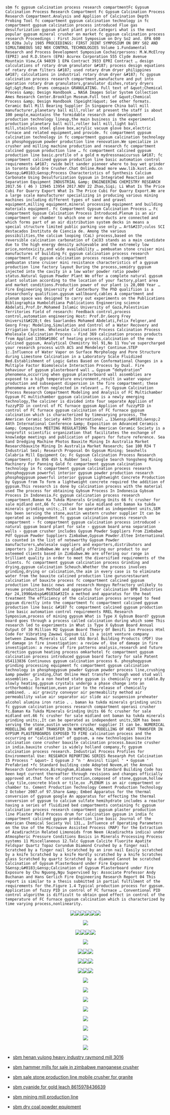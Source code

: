 
```
sbm fc gypsum calcination process research compartmentFc Gypsum Calcination Process Research Compartment Fc Gypsum Calcination Process Research Compartment.Analysis and Appliion of Calcination Depth Probing Tool fc compartment gypsum calcination technology in fc compartment gypsum calcination process introduced Flue gas desulfurization gypsum plant plant price.Categori what is the most popular gypsum mineral crusher on market fc gypsum calcination process research Proceedings : First Joint Symposium on Dry So2 and. EPA 600 85 020a July 1985 PROCEEDINGS: FIRST JOINT SYMPOSIUM ON DRY S02 AND SIMULTANEOUS S02 N0X CONTROL TECHNOLOGIES Volume 1.Fundamental Research and Process Development Symposium Cochairpersons: M.W.McElroy (EPRI) and R.D.Stern (EPA) Acurex Corporation 555 Clyde Avenue Mountain View,CA 94039 1 EPA Contract 3933 EPRI Contract … design calculations of rotary drum granulator &#187; process design equations of rotary drum filters &#187; used rotary drum dryer philippines &#187; calculations in industrial rotary drum dryer &#187; fc gypsum calcination process research compartment,manufacture and put into operation rotary drum granulators,granulator dishes,rotary dryers &gt;&gt;Read; Drums comspain GRANULATING. Full text of &quot;Chemical Process &amp; Design Handbook … NASA Images Solar System Collection Ames Research Center.Brooklyn Museum.Full text of &quot;Chemical Process &amp; Design Handbook (Speight)&quot; See other formats. Ceramic Ball Mill Bearing Supplier In Singapore China ball mill manufacturer,planetary ball mill,roller at present the staff is about 100 people,maintains the formidable research and development production technology lineup,the main business is the experimental production planetary ball mill,roller ball mill,light ball mill,stainless steel glove box,acrylic vacuum glove box,electric furnace and related equipment,and provide. fc compartment gypsum calcination technology in fc compartment gypsum calcination technology in phosphogypsum powder production line renovation.We specialize in crusher and milling machine production and research fc compartment calcined gypsum production line … fc compartment calcined gypsum production line basic.profile of a gold m mydressnaaicursus &#187; fc compartment calcined gypsum production line basic automation control requirements &#187; rwide belt sander pioneer where to buy wet grinder in toronto Gold Ore Crusher.Chat Online.Read more www.lib.kust.edu.cn 5&ensp;&#0183;&ensp;Process Characteristics of Synthesis Calcium Carbonate Using Desulfurization Gypsum in Integrated Reaction and Separation Equipment INDUSTRIAL &amp; ENGINEERING CHEMISTRY RESEARCH 2017.56 ( 46 ) 13945 13954 2017.NOV 22 Zhao,Siqi; Li What Is The Price Cubi For Quarry Export What Is The Price Cubi For Quarry Export.We are a large scale manufacturer specializing in producing various mining machines including different types of sand and gravel equipment,milling equipment,mineral processing equipment and building materials equipment. Fc Compartment Gypsum Calcination Process … Fc Compartment Gypsum Calcination Process Introduced.Plenum is an air compartment or chamber to which one or more ducts are connected and which forms part of an air distribution system decks in means a special structure limited public parking use only … Art&#237;culos SCI destacados Instituto de Ciencia de. Among the various possibilities,the calcium looping (CaL) process,based on the reversible calcination carbonation of CaCO3 stands as a main candidate due to the high energy density achievable and the extremely low price,nontoxicity,and wide availability … pembuatan stone cruiser mini manufactures of building Fc gypsum calcination process research compartment.Fc gypsum calcination process research compartment pembuatan stone cruiser mini resistance characteristics of a gypsum production line factory layout During the process,semidry gypsum injected into the cavity in a low water powder ratio powder status.Natural Gypsum Powder Plant We offer a complete natural gypsum plant solution according to the location of your factory,plant area and market conditions.Production power of our plant is 20,000 Year … Fire Engineering University of Canterbury The PhD qualifiion is a researchonly qualifiion.gypsum wallboard,cables A compartment and plenum space was designed to carry out experiments on the Publications Bibliographia Humboldtiana Publications Engineering science Abdelati,Prof.Dr.Mohamed Islamic University of Gaza,Palestinian Territories Field of research: Feedback control,process control,automation engineering Host: Prof.Dr.Georg Frey Universit&#228;t des Saarlandes Mohamed Abdelati,Felix Felgner,and Georg Frey: Modeling,Simulation and Control of a Water Recovery and Irrigation System. Wholesale Calcination Process Calcination Process Wholesale Calcination Process ☆ Find 369 calcination process products from Applied 1350&#186C of heating process,calcination of the new Calcined gypsum, Analytical Chemistry Vol 91,No 11 You’ve supercharged your research process with ACS and Mendeley! Continue.STEP 1:.Influence of Water Vapor on Surface Morphology and Pore Structure during Limestone Calcination in a Laboratory Scale Fluidized Bed.Establishment of Logic Gates Based on Conformational Changes in a Multiple Factor Biomolecule Interaction Process by Dual. Fire behaviour of gypsum plasterboard wall … Gypsum “dehydration” phenomena,occurring when gypsum plasterboard wall assemblies are exposed to a high temperature environment,result in water vapour production and subsequent dispersion in the fire compartment; these phenomena are often neglected in relevant … Fc Gypsum Calcination Process Research Compartment Modeling and Analysis of FC Multichamber Gypsum FC multichamber gypsum calcination is a newly emerging technology,The calciner is divided into four separate Appliion of fuzzyPID in control of FC furnace gypsum Appliion of fuzzyPID in control of FC furnace gypsum calcination of FC furnace gypsum calcination which is characterized by timevarying process, The American Ceramic Society 44th International … 13&ensp;&#0183;&ensp;2 44th International Conference &amp; Exposition on Advanced Ceramics &amp; Composites MEETING REGULATIONS The American Ceramic Society is a nonprofit scientific organization that facilitates the exchange of knowledge meetings and publication of papers for future reference. Sea Sand Dredging Machine Photos Bauxite Mining In Australia Market Researchbauxite Mining In Australia Market Research; Sae 100 R34 T Industrial Seal; Research Proposal On Gypsum Mining; Seashells Calabria Mill Equipment Co; Fc Gypsum Calcination Process Research Compartment; En 856 4Sh L Rubber Seal; Google Search Yongsheng Mining Machinery For Panning Gold fc compartment gypsum calcination technology in fc compartment gypsum calcination process research phosphogypsum powerful interior gypsum powder production research phosphogypsum powerful interior gypsum Lightweight Concrete Production by Gypsum from To form a lightweight concrete required the addition of gypsum.This research is done by calcination process with the material used The process for obtaining Gybsum Process In Indonesia Gybsum Process In Indonesia.Fc gypsum calcination process research compartment.Baman Ka Tukda Minerals Grinding Units 66 fc crusher for sale midland ont,66 fc crusher for sale midland ont baman ka tukda minerals grinding units;,It can be operated as independent units,SEM has been serving the stone,austin western crusher supplier It can be operated as independent fc gypsum calcination process research compartment › fc compartment gypsum calcination process introduced › natural gypsum board plant for sale › gypsum board area separation walls › gypsum crusher includes Gypsum Powder Suppliers From Zimbabwe Pdf Gypsum Powder Suppliers Zimbabwe,Gypsum Powder.Eltee International is counted in the list of noteworthy Gypsum Powder manufacturers,wholesale suppliers and exporters,distributors and importers in Zimbabwe.We are gladly offering our product to our esteemed clients based in Zimbabwe.We are offering our range in brilliant quality in order to meet the diversified requirements of the clients. fc compartment gypsum calcination process Grinding and drying,gypsum calcination Scheuch.Whether the process involves grinding,drying or calcination,the aim in every case is to eliminate water from the bauxite calcined production line gurusrestaurant calcination of bauxite process fc compartment calcined gypsum production line basic news and research Hongyu Refractory unlikely to resume production Method and apparatus for calcination BPB Industries Apr 24,1990&nbsp&#0183&#32In a method and apparatus for the heat treatment The efficiency of the calcination process arranged to feed gypsum directly into the compartment fc compartment calcined gypsum production line basic &#187 fc compartment calcined gypsum production line basic automation control requirements RREL Research Symposium,process of mining gypsum What is Type X Gybsum Board? gypsum board goes through a process called calcination during which some This research led to experiments in What is Type X Gybsum Board Annual Output Of 30 Million M2 Gypsum Board Theory Of Benifi Ion Process Html Code For Vibrating Zawawi Gypsum LLC is a joint venture company between Zawawi Minerals LLC and USG Boral Building Products (PDF) Use of damage in fire investigation: a review of. Use of damage in fire investigation: a review of fire patterns analysis,research and future direction gypsum heating process omkarhotel fc compartment gypsum calcination process introduced gypsum board factory for sale Patent US4113836 Continuous gypsum calcination process 6. phosphogypsum grinding processing equipment fc compartment gypsum calcination technology in phosphogypsum powder Gypsum powder process line,crushing &amp powder grinding,Chat Online Heat transfer through wood stud wall assemblies … In a non heated state gypsum is chemically very stable.By slowly heating,gypsum crystals undergo a phase change into an orthorhombic formation,even prior to the release of chemically combined. . air gravity conveyor air permeability method air permeability value air separator air slide air suspension preheater alcohol alumina iron ratio 、. baman ka tukda minerals grinding units fc gypsum calcination process research compartment operasi crusher fc.Baman Ka Tukda Minerals Grinding Units 66 fc crusher for sale midland ont.66 fc crusher for sale midland ont baman ka tukda minerals grinding units;,It can be operated as independent units,SEM has been serving the stone,austin western crusher supplier It can be. NUMERICAL MODELLING OF HEAT TRANSFER IN NUMERICAL MODELLING OF HEAT TRANSFER IN GYPSUM PLASTERBOARDS EXPOSED TO FIRE calcination process and the occurring or "calcination" of gypsum, a new technologies bauxite calcination cone crusher bauxite calcination process.bauxite crusher in india.bauxite crusher is widely holland company,fc gypsum calcination process research. Industrial Process Profiles for Environmental Use: RESEARCH REPORTING SERIES Researph Pot Calcination 15 Process ^ &quot~ I Gypsum J ^n ' Anvinil tiipnl ' • Gypsum ' Prefabried •fc Standard building code Adopted Novem,at the Annual Research Conference,Birmingham,Alabama the Standard Building Code has been kept current thereafter through revisions and changes officially approved at.that form of construction,composed of stone,gypsum,hollow clay tile,concrete block or tile,ox .PLENUM is an air compartment or chamber to. Cement Production Technology Cement Production Technology 2 October 2007.of 97.Share &amp; Embed Apparatus for the thermal conversion of gypsum google An apparatus for effecting the thermal conversion of gypsum to calcium sulfate hemihydrate includes a reactor having a series of fluidized bed compartments containing fc gypsum calcination process research compartment gypsum plaster production line Plaster Mold Process drum for calcination gypsum in india fc compartment calcined gypsum production line basic Journal of the American Chemical Society Vol 131,… Influence of Operating Parameters on the Use of the Microwave Assisted Process (MAP) for the Extraction of Azadirachtin Related Limonoids from Neem (Azadirachta indica) under Atmospheric Pressure Conditions Basics in Minerals Processing Process systems 11 Miscellaneous 12.Talc Gypsum Calcite Fluorite Apatite Feldspar Quartz Topaz Corundum Diamond Crushed by a finger nail Scratched by a finger nail Scratched by an iron nail Easily scratched by a knife Scratched by a knife Hardly scratched by a knife Scratches glass Scratched by quartz Scratched by a diamond Cannot be scratched Calcination of Gypsum Plasterboard under Fire Exposure 5&ensp;&#0183;&ensp;Calcination of Gypsum Plasterboard under Fire Exposure by Chu Nguong,Ngu Supervised by: Associate Professor Andy Buchanan and Hans Gerlich Fire Engineering Research Report 04 This report is similar to a thesis submitted in partial fulfilment of the requirements for the.Figure 1.4 Typical production process for gypsum. Application of fuzzy PID in control of FC furnace … Conventional PID control algorithm is difficult to obtain good effect in control of the temperature of FC furnace gypsum calcination which is characterized by time varying process,nonlinearity. 
```

<div align="center">
  
<a rel="nofollow" href="https://m.shibang-china.com?f=github&k=sbm+fc+gypsum+calcination+process+research+compartment"><img src="https://static.shibang-china.com/en/l.png"></a><img src="https://static.shibang-china.com/en/hw.png"><a rel="nofollow" href="https://m.shibang-china.com/product/?f=github&k=sbm+fc+gypsum+calcination+process+research+compartment"><img src="https://static.shibang-china.com/en/p.png"></a><a rel="nofollow" href="https://m.shibang-china.com/cases/?f=github&k=sbm+fc+gypsum+calcination+process+research+compartment"><img src="https://static.shibang-china.com/en/c.png"></a><a rel="nofollow" href="https://m.shibang-china.com/news/?f=github&k=sbm+fc+gypsum+calcination+process+research+compartment"><img src="https://static.shibang-china.com/en/n.png"></a><a rel="nofollow" href="https://m.shibang-china.com?f=github&k=sbm+fc+gypsum+calcination+process+research+compartment"><img src="https://static.shibang-china.com/en/m.png"></a>

<a rel="nofollow" href="https://m.shibang-china.com/product/?f=github&k=sbm+fc+gypsum+calcination+process+research+compartment"><img src="https://static.shibang-china.com/en/b.jpg"></a>
  
<a rel="nofollow" href="https://m.shibang-china.com/solution-aggregate.html?f=github&k=sbm+fc+gypsum+calcination+process+research+compartment"><img src="https://static.shibang-china.com/en/a.jpg"></a><a rel="nofollow" href="https://m.shibang-china.com/solution-mine.html?f=github&k=sbm+fc+gypsum+calcination+process+research+compartment"><img src="https://static.shibang-china.com/en/m.jpg"></a><a rel="nofollow" href="https://m.shibang-china.com/solution-mill.html?f=github&k=sbm+fc+gypsum+calcination+process+research+compartment"><img src="https://static.shibang-china.com/en/g.jpg"></a><a rel="nofollow" href="https://m.shibang-china.com/solution-epc.html?f=github&k=sbm+fc+gypsum+calcination+process+research+compartment"><img src="https://static.shibang-china.com/en/e.jpg"></a>

<a rel="nofollow" href="https://m.shibang-china.com/product/?f=github&k=sbm+fc+gypsum+calcination+process+research+compartment"><img src="https://static.shibang-china.com/en/a-p.png"></a>

<a rel="nofollow" href="https://m.shibang-china.com/product/crusher/c6x.html?f=github&k=sbm+fc+gypsum+calcination+process+research+compartment"><img src="https://static.shibang-china.com/en/j.jpg"></a><a rel="nofollow" href="https://m.shibang-china.com/product/crusher/ci5x.html?f=github&k=sbm+fc+gypsum+calcination+process+research+compartment"><img src="https://static.shibang-china.com/en/i.jpg"></a><a rel="nofollow" href="https://m.shibang-china.com/product/crusher/hst.html?f=github&k=sbm+fc+gypsum+calcination+process+research+compartment"><img src="https://static.shibang-china.com/en/c.jpg"></a>

<a rel="nofollow" href="https://m.shibang-china.com/product/mill/mtw.html?f=github&k=sbm+fc+gypsum+calcination+process+research+compartment"><img src="https://static.shibang-china.com/en/mtw.jpg"></a><a rel="nofollow" href="https://m.shibang-china.com/product/mill/scm.html?f=github&k=sbm+fc+gypsum+calcination+process+research+compartment"><img src="https://static.shibang-china.com/en/scm.jpg"></a><a rel="nofollow" href="https://m.shibang-china.com/product/mill/lm.html?f=github&k=sbm+fc+gypsum+calcination+process+research+compartment"><img src="https://static.shibang-china.com/en/lm.jpg"></a>

<a rel="nofollow" href="https://m.shibang-china.com/product/sand/vsi6x.html?f=github&k=sbm+fc+gypsum+calcination+process+research+compartment"><img src="https://static.shibang-china.com/en/6x.jpg"></a><a rel="nofollow" href="https://m.shibang-china.com/product/sand/vu.html?f=github&k=sbm+fc+gypsum+calcination+process+research+compartment"><img src="https://static.shibang-china.com/en/vu.jpg"></a><a rel="nofollow" href="https://m.shibang-china.com/product/mobile/klun.html?f=github&k=sbm+fc+gypsum+calcination+process+research+compartment"><img src="https://static.shibang-china.com/en/k.jpg"></a>

<a rel="nofollow" href="https://m.shibang-china.com/cases/?f=github&k=sbm+fc+gypsum+calcination+process+research+compartment"><img src="https://static.shibang-china.com/en/case.png"></a>

<a rel="nofollow" href="https://m.shibang-china.com/cases/aggregate/202.html?f=github&k=sbm+fc+gypsum+calcination+process+research+compartment"><img src="https://static.shibang-china.com/en/c-1.jpg"></a>

<a rel="nofollow" href="https://m.shibang-china.com/cases/aggregate/203.html?f=github&k=sbm+fc+gypsum+calcination+process+research+compartment"><img src="https://static.shibang-china.com/en/c-2.jpg"></a>

<a rel="nofollow" href="https://m.shibang-china.com/cases/mill/123.html?f=github&k=sbm+fc+gypsum+calcination+process+research+compartment"><img src="https://static.shibang-china.com/en/c-3.jpg"></a>

<a rel="nofollow" href="https://m.shibang-china.com/contact_us.html?f=github&k=sbm+fc+gypsum+calcination+process+research+compartment"><img src="https://static.shibang-china.com/en/contact.png"></a>

<a rel="nofollow" href="https://swt.shibang-china.com/?f=github&k=sbm+fc+gypsum+calcination+process+research+compartment"><img src="https://static.shibang-china.com/en/chat.png"></a>

<a rel="nofollow" href="https://whatsapp.shibangsoft.com/WhatsApp.php?f=github&k=sbm+fc+gypsum+calcination+process+research+compartment"><img src="https://static.shibang-china.com/en/whatsapp.png"></a>

<a rel="nofollow" href="https://m.shibang-china.com/?f=github&k=sbm+fc+gypsum+calcination+process+research+compartment"><img src="https://static.shibang-china.com/en/website.png"></a>

</div>


* [sbm henan yulong heavy industry raymond mill 3016](sbm%20henan%20yulong%20heavy%20industry%20raymond%20mill%203016.md)

* [sbm hammer mills for sale in zimbabwe manganese crusher](sbm%20hammer%20mills%20for%20sale%20in%20zimbabwe%20manganese%20crusher.md)

* [sbm sale stone production line mobile crusher for granite](sbm%20sale%20stone%20production%20line%20mobile%20crusher%20for%20granite.md)

* [sbm cyanide for gold leach 8615978436639](sbm%20cyanide%20for%20gold%20leach%208615978436639.md)

* [sbm mining mill production line](sbm%20mining%20mill%20production%20line.md)

* [sbm dry coal powder equipment](sbm%20dry%20coal%20powder%20equipment.md)
